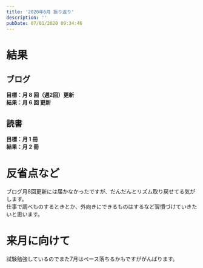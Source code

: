```yaml
---
title: '2020年6月 振り返り'
description: ''
pubDate: 07/01/2020 09:34:46
---
```


<h1>結果</h1>

<h2>ブログ</h2>

<p><strong>目標：月 8 回（週2回）更新</strong><br />
<strong>結果：月 6 回 更新</strong></p>

<h2>読書</h2>

<p><strong>目標：月 1 冊</strong><br />
<strong>結果：月 2 冊</strong></p>

<h1>反省点など</h1>

<p>ブログ月8回更新には届かなかったですが、だんだんとリズム取り戻せてる気がします。<br />
仕事で調べものするときとか、外向きにできるものはするなど習慣づけていきたいと思います。</p>

<h1>来月に向けて</h1>

<p>試験勉強しているのでまた7月はペース落ちるかもですががんばります。</p>

